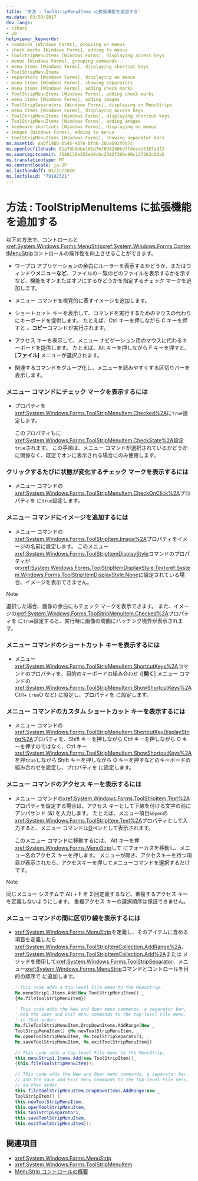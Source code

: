 ```yaml
---
title: '方法 : ToolStripMenuItems に拡張機能を追加する'
ms.date: 03/30/2017
dev_langs:
- csharp
- vb
helpviewer_keywords:
- commands [Windows Forms], grouping on menus
- check marks [Windows Forms], adding to menus
- ToolStripMenuItems [Windows Forms], displaying access keys
- menus [Windows Forms], grouping commands
- menu items [Windows Forms], displaying shortcut keys
- ToolStripMenuItems
- separators [Windows Forms], displaying on menus
- menu items [Windows Forms], showing separators
- menu items [Windows Forms], adding check marks
- ToolStripMenuItems [Windows Forms], adding check marks
- menu items [Windows Forms], adding images
- ToolStripSeparators [Windows Forms], displaying on MenuStrips
- menu items [Windows Forms], displaying access keys
- ToolStripMenuItems [Windows Forms], displaying shortcut keys
- ToolStripMenuItems [Windows Forms], adding images
- keyboard shortcuts [Windows Forms], displaying on menus
- images [Windows Forms], adding to menus
- ToolStripMenuItems [Windows Forms], showing separator bars
ms.assetid: aa5f19bb-b545-4378-bfa6-36ba592f0d7c
ms.openlocfilehash: 61a79b9bbe101d7bf694240bdffdecee5187adf2
ms.sourcegitcommit: 7588136e355e10cbc2582f389c90c127363c02a5
ms.translationtype: MT
ms.contentlocale: ja-JP
ms.lasthandoff: 03/12/2020
ms.locfileid: "79182321"
---
```

# <a name="how-to-add-enhancements-to-toolstripmenuitems"></a>方法 : ToolStripMenuItems に拡張機能を追加する
以下の方法で、コントロールと<xref:System.Windows.Forms.MenuStrip><xref:System.Windows.Forms.ContextMenuStrip>コントロールの操作性を向上させることができます。  
  
- ワープロ アプリケーションの余白にルーラーを表示するかどうか、またはウィンドウ**メニューなど**、ファイルの一覧のどのファイルを表示するかを示すなど、機能をオンまたはオフにするかどうかを指定するチェック マークを追加します。  
  
- メニュー コマンドを視覚的に表すイメージを追加します。  
  
- ショートカット キーを表示して、コマンドを実行するためのマウスの代わりにキーボードを提供します。 たとえば、Ctrl キーを押しながら C キーを押すと **、コピー**コマンドが実行されます。  
  
- アクセス キーを表示して、メニュー ナビゲーション用のマウスに代わるキーボードを提供します。 たとえば、Alt キーを押しながら F キーを押すと、[**ファイル]** メニューが選択されます。  
  
- 関連するコマンドをグループ化し、メニューを読みやすくする区切りバーを表示します。  
  
### <a name="to-display-a-check-mark-on-a-menu-command"></a>メニュー コマンドにチェック マークを表示するには  
  
- プロパティを<xref:System.Windows.Forms.ToolStripMenuItem.Checked%2A>に`true`設定します。  
  
     このプロパティもに<xref:System.Windows.Forms.ToolStripMenuItem.CheckState%2A>設定`true`されます。 この手順は、メニュー コマンドが選択されているかどうかに関係なく、既定でオンに表示される場合にのみ使用します。  
  
### <a name="to-display-a-check-mark-that-changes-state-with-each-click"></a>クリックするたびに状態が変化するチェック マークを表示するには  
  
- メニュー コマンドの<xref:System.Windows.Forms.ToolStripMenuItem.CheckOnClick%2A>プロパティを に`true`設定します。  
  
### <a name="to-add-an-image-to-a-menu-command"></a>メニュー コマンドにイメージを追加するには  
  
- メニュー コマンドの<xref:System.Windows.Forms.ToolStripItem.Image%2A>プロパティをイメージの名前に設定します。 このメニュー<xref:System.Windows.Forms.ToolStripItemDisplayStyle>コマンドのプロパティが or<xref:System.Windows.Forms.ToolStripItemDisplayStyle.Text><xref:System.Windows.Forms.ToolStripItemDisplayStyle.None>に設定されている場合、イメージを表示できません。  
  
> [!NOTE]
> 選択した場合、画像の余白にもチェック マークを表示できます。 また、イメージの<xref:System.Windows.Forms.ToolStripMenuItem.Checked%2A>プロパティを に`true`設定すると、実行時に画像の周囲にハッチング境界が表示されます。  
  
### <a name="to-display-a-shortcut-key-for-a-menu-command"></a>メニュー コマンドのショートカット キーを表示するには  
  
- メニュー<xref:System.Windows.Forms.ToolStripMenuItem.ShortcutKeys%2A>コマンドのプロパティを、目的のキーボードの組み合わせ ([**開く**] メニュー コマンドの<xref:System.Windows.Forms.ToolStripMenuItem.ShowShortcutKeys%2A>Ctrl+ `true`O など) に設定し、プロパティを に設定します。  
  
### <a name="to-display-custom-shortcut-keys-for-a-menu-command"></a>メニュー コマンドのカスタム ショートカット キーを表示するには  
  
- メニュー コマンドの<xref:System.Windows.Forms.ToolStripMenuItem.ShortcutKeyDisplayString%2A>プロパティを、Shift キーを押しながら Ctrl キーを押しながら O キーを押すのではなく、Ctrl キー<xref:System.Windows.Forms.ToolStripMenuItem.ShowShortcutKeys%2A>を押`true`しながら Shift キーを押しながら O キーを押すなどのキーボードの組み合わせを設定し、プロパティを に設定します。  
  
### <a name="to-display-an-access-key-for-a-menu-command"></a>メニュー コマンドのアクセス キーを表示するには  
  
- メニュー コマンドの<xref:System.Windows.Forms.ToolStripItem.Text%2A>プロパティを設定する場合は、アクセス キーとして下線を付ける文字の前にアンパサンド (&) を入力します。 たとえば、メニュー項目`&Open`の<xref:System.Windows.Forms.ToolStripItem.Text%2A>プロパティとして入力すると、メニュー コマンドは<u>O</u>ペンとして表示されます。
  
     このメニュー コマンドに移動するには、 Alt キーを押<xref:System.Windows.Forms.MenuStrip>して にフォーカスを移動し、メニュー名のアクセス キーを押します。 メニューが開き、アクセスキーを持つ項目が表示されたら、アクセスキーを押してメニューコマンドを選択するだけです。  
  
> [!NOTE]
> 同じメニュー システムで Alt + F を 2 回定義するなど、重複するアクセス キーを定義しないようにします。 重複アクセス キーの選択順序は保証できません。  
  
### <a name="to-display-a-separator-bar-between-menu-commands"></a>メニュー コマンドの間に区切り線を表示するには  
  
- <xref:System.Windows.Forms.MenuStrip>を定義し、そのアイテムに含める項目を定義したら<xref:System.Windows.Forms.ToolStripItemCollection.AddRange%2A>、<xref:System.Windows.Forms.ToolStripItemCollection.Add%2A>または メソッドを使用して<xref:System.Windows.Forms.ToolStripSeparator>、メニュー<xref:System.Windows.Forms.MenuStrip>コマンドとコントロールを目的の順序で に追加します。  
  
    ```vb  
    ' This code adds a top-level File menu to the MenuStrip.  
    Me.menuStrip1.Items.Add(New ToolStripMenuItem() _  
    {Me.fileToolStripMenuItem})  
  
    ' This code adds the New and Open menu commands, a separator bar,
    ' and the Save and Exit menu commands to the top-level File menu,
    ' in that order.  
    Me.fileToolStripMenuItem.DropDownItems.AddRange(New _  
    ToolStripMenuItem() {Me.newToolStripMenuItem, _  
    Me.openToolStripMenuItem, Me.toolStripSeparator1, _  
    Me.saveToolStripMenuItem, Me.exitToolStripMenuItem})  
    ```  
  
    ```csharp  
    // This code adds a top-level File menu to the MenuStrip.  
    this.menuStrip1.Items.Add(new ToolStripItem[]_  
    {this.fileToolStripMenuItem});  
  
    // This code adds the New and Open menu commands, a separator bar,
    // and the Save and Exit menu commands to the top-level File menu,
    // in that order.  
    this.fileToolStripMenuItem.DropDownItems.AddRange(new _  
    ToolStripItem[] {  
    this.newToolStripMenuItem,  
    this.openToolStripMenuItem,  
    this.toolStripSeparator1,  
    this.saveToolStripMenuItem,  
    this.exitToolStripMenuItem});  
    ```  
  
## <a name="see-also"></a>関連項目

- <xref:System.Windows.Forms.MenuStrip>
- <xref:System.Windows.Forms.ToolStripMenuItem>
- [MenuStrip コントロールの概要](menustrip-control-overview-windows-forms.md)
